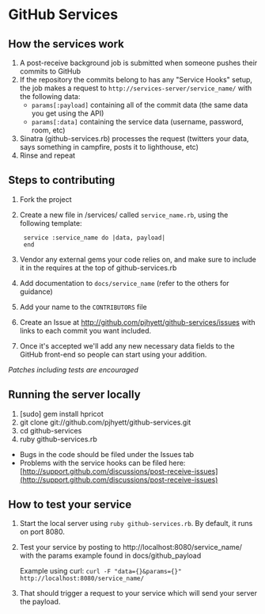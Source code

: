 GitHub Services
===============

How the services work
---------------------

1. A post-receive background job is submitted when someone pushes their commits to GitHub
2. If the repository the commits belong to has any "Service Hooks" setup, the job makes a request to `http://services-server/service_name/` with the following data:
    - `params[:payload]` containing all of the commit data (the same data you get using the API)
    - `params[:data]` containing the service data (username, password, room, etc)
3. Sinatra (github-services.rb) processes the request (twitters your data, says something in campfire, posts it to lighthouse, etc)
4. Rinse and repeat

Steps to contributing
---------------------

1. Fork the project
2. Create a new file in /services/ called `service_name.rb`, using the following template:

        service :service_name do |data, payload|
        end

3. Vendor any external gems your code relies on, and make sure to include it in the requires at the top of github-services.rb
4. Add documentation to `docs/service_name` (refer to the others for guidance)
5. Add your name to the `CONTRIBUTORS` file                                    
6. Create an Issue at http://github.com/pjhyett/github-services/issues with links to each commit you want included.
7. Once it's accepted we'll add any new necessary data fields to the GitHub front-end so people can start using your addition.

*Patches including tests are encouraged*

Running the server locally
--------------------------

1. [sudo] gem install hpricot
2. git clone git://github.com/pjhyett/github-services.git
3. cd github-services
4. ruby github-services.rb

* Bugs in the code should be filed under the Issues tab
* Problems with the service hooks can be filed here: [http://support.github.com/discussions/post-receive-issues](http://support.github.com/discussions/post-receive-issues)

How to test your service
------------------------

1. Start the local server using `ruby github-services.rb`. By default, it runs on port 8080.
2. Test your service by posting to http://localhost:8080/service_name/ with the params example found in docs/github_payload

    Example using curl: `curl -F "data={}&params={}" http://localhost:8080/service_name/`
    
3. That should trigger a request to your service which will send your server the payload.